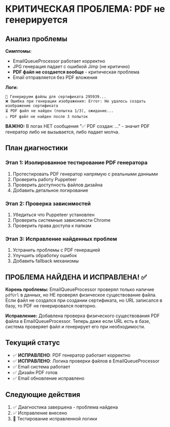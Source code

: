 # КРИТИЧЕСКАЯ ПРОБЛЕМА: PDF не генерируется

## Анализ проблемы

**Симптомы:**
- EmailQueueProcessor работает корректно
- JPG генерация падает с ошибкой Jimp (не критично)
- **PDF файл не создается вообще** - критическая проблема
- Email отправляется без PDF вложения

**Логи:**
```
📄 Генерируем файлы для сертификата 295939...
❌ Ошибка при генерации изображения: Error: Не удалось создать изображение сертификата
⏳ PDF файл не найден (попытка 1/3), ожидание...
⚠️ PDF файл не найден после 3 попыток
```

**ВАЖНО:** В логах НЕТ сообщения "✅ PDF создан: ..." - значит PDF генератор либо не вызывается, либо падает молча.

## План диагностики

### Этап 1: Изолированное тестирование PDF генератора
1. Протестировать PDF генератор напрямую с реальными данными
2. Проверить работу Puppeteer
3. Проверить доступность файлов дизайна
4. Добавить детальное логирование

### Этап 2: Проверка зависимостей
1. Убедиться что Puppeteer установлен
2. Проверить системные зависимости Chrome
3. Проверить права доступа к папкам

### Этап 3: Исправление найденных проблем
1. Устранить проблемы с PDF генерацией
2. Улучшить обработку ошибок
3. Добавить fallback механизмы

## ПРОБЛЕМА НАЙДЕНА И ИСПРАВЛЕНА! ✅

**Корень проблемы:**
EmailQueueProcessor проверял только наличие `pdfUrl` в данных, но НЕ проверял физическое существование файла. Если файл не создался при создании сертификата, но URL записался в базу, то PDF не генерировался повторно.

**Исправление:**
Добавлена проверка физического существования PDF файла в EmailQueueProcessor. Теперь даже если URL есть в базе, система проверяет файл и генерирует его при необходимости.

## Текущий статус
- ✅ **ИСПРАВЛЕНО**: PDF генератор работает корректно
- ✅ **ИСПРАВЛЕНО**: Логика проверки файлов в EmailQueueProcessor
- ✅ Email система работает
- ✅ Дизайн PDF готов
- ✅ Email обновление исправлено

## Следующие действия
1. ✅ Диагностика завершена - проблема найдена
2. ✅ Исправление внесено
3. 🔄 Тестирование исправленной логики
